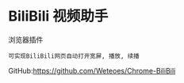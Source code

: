 # BiliBili 视频助手
浏览器插件

    可实现BiliBili网页自动打开宽屏, 播放, 续播

GitHub:https://github.com/Weteoes/Chrome-BiliBili
